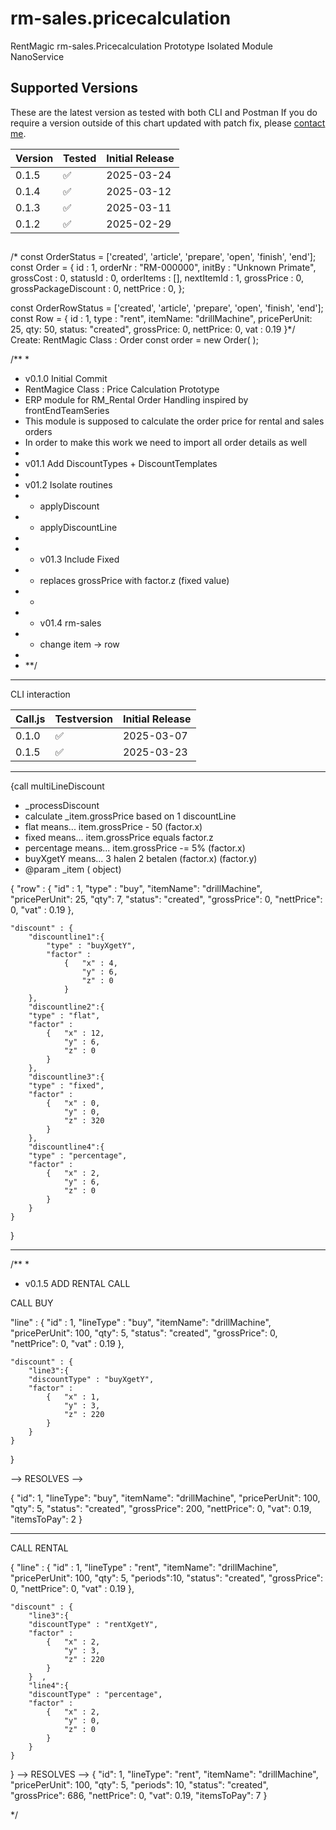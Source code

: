 # rm-sales.pricecalculation
 RentMagic rm-sales.Pricecalculation Prototype Isolated Module NanoService


## Supported Versions

These are the latest version as tested with both CLI and Postman
If you do require a version outside of this chart updated with patch fix,
please [contact me](mailto:lieuwe@panaderos.nl).

| Version | Tested                      | Initial Release   |
| ------- | ------------------------------------------ | ----------------- |
| 0.1.5   | :white_check_mark: 	    	| 2025-03-24   |
| 0.1.4   | :white_check_mark:          | 2025-03-12   |
| 0.1.3   | :white_check_mark:          | 2025-03-11   |
| 0.1.2   | :white_check_mark:          | 2025-02-29   |

## 

/* 
const OrderStatus = ['created', 'article', 'prepare', 'open', 'finish', 'end'];
const Order = {
      id : 1,
      orderNr : "RM-000000",
      initBy : "Unknown Primate",
      grossCost : 0,
      statusId : 0,
      orderItems : [],
      nextItemId : 1,
      grossPrice : 0,
      grossPackageDiscount : 0,
      nettPrice : 0,
};

const OrderRowStatus = ['created', 'article', 'prepare', 'open', 'finish', 'end'];
const Row = {
     id : 1,
     type : "rent",
     itemName: "drillMachine",
     pricePerUnit: 25,
     qty: 50, 
     status: "created", 
     grossPrice: 0, 
     nettPrice: 0, 
     vat : 0.19
}*/
Create:
RentMagic Class : Order
const order = new Order(  );



/** *
* v0.1.0 Initial Commit
* RentMagice Class : Price Calculation Prototype
* ERP module for RM_Rental Order Handling inspired by frontEndTeamSeries
* This module is supposed to calculate the order price for rental and sales orders
* In order to make this work we need to import all order details as well
* 
* v01.1 Add DiscountTypes + DiscountTemplates
* 
* v01.2 Isolate routines
* - applyDiscount
* - applyDiscountLine
* 
* * v01.3 Include Fixed 
* - replaces grossPrice with factor.z (fixed value)
* *
* * v01.4 rm-sales 
* - change item -> row
* 
* **/

- - -

CLI interaction 

| Call.js | Testversion                                  | Initial Release   |
| ------- | ------------------------------------------ | ----------------- |
| 0.1.0   | :white_check_mark:   | 2025-03-07          |
| 0.1.5   | :white_check_mark:   | 2025-03-23          | 


- - -

{call multiLineDiscount

* _processDiscount
* calculate _item.grossPrice based on 1 discountLine
* flat means... item.grossPrice - 50 (factor.x)
* fixed means... item.grossPrice equals factor.z
* percentage means... item.grossPrice -= 5% (factor.x)
* buyXgetY means... 3 halen 2 betalen (factor.x) (factor.y)
* @param _item ( object)

{
    "row" : {
         "id" : 1,
         "type" : "buy",
         "itemName": "drillMachine",
         "pricePerUnit": 25,
         "qty": 7, 
         "status": "created", 
         "grossPrice": 0, 
         "nettPrice": 0, 
         "vat" : 0.19
      },
        
    "discount" : {
        "discountline1":{
            "type" : "buyXgetY", 
            "factor" : 
                {   "x" : 4,
                    "y" : 6,
                    "z" : 0
                }
        }, 
        "discountline2":{
        "type" : "flat", 
        "factor" : 
            {   "x" : 12,
                "y" : 6,
                "z" : 0
            }
        },
        "discountline3":{
        "type" : "fixed", 
        "factor" : 
            {   "x" : 0,
                "y" : 0,
                "z" : 320
            }
        },        
        "discountline4":{
        "type" : "percentage", 
        "factor" : 
            {   "x" : 2,
                "y" : 6,
                "z" : 0
            }
        }  
    }
}

- - -

/** *
* v0.1.5 ADD RENTAL CALL

CALL BUY

"line" : {
         "id" : 1,
         "lineType" : "buy",
         "itemName": "drillMachine",
         "pricePerUnit": 100,
         "qty": 5, 
         "status": "created", 
         "grossPrice": 0, 
         "nettPrice": 0, 
         "vat" : 0.19
      },
        
    "discount" : {
        "line3":{
        "discountType" : "buyXgetY", 
        "factor" : 
            {   "x" : 1,
                "y" : 3,
                "z" : 220
            }
        }  
    }
}

--> RESOLVES --> 

{
    "id": 1,
    "lineType": "buy",
    "itemName": "drillMachine",
    "pricePerUnit": 100,
    "qty": 5,
    "status": "created",
    "grossPrice": 200,
    "nettPrice": 0,
    "vat": 0.19,
    "itemsToPay": 2
}

- - -


CALL RENTAL

{
    "line" : {
         "id" : 1,
         "lineType" : "rent",
         "itemName": "drillMachine",
         "pricePerUnit": 100,
         "qty": 5,
         "periods":10,
         "status": "created", 
         "grossPrice": 0, 
         "nettPrice": 0, 
         "vat" : 0.19
      },
        
    "discount" : {
        "line3":{
        "discountType" : "rentXgetY", 
        "factor" : 
            {   "x" : 2,
                "y" : 3,
                "z" : 220
            }
        }  ,
        "line4":{
        "discountType" : "percentage", 
        "factor" : 
            {   "x" : 2,
                "y" : 0,
                "z" : 0
            }
        }  
    }
}
--> RESOLVES --> 
{
    "id": 1,
    "lineType": "rent",
    "itemName": "drillMachine",
    "pricePerUnit": 100,
    "qty": 5,
    "periods": 10,
    "status": "created",
    "grossPrice": 686,
    "nettPrice": 0,
    "vat": 0.19,
    "itemsToPay": 7
}


*/

